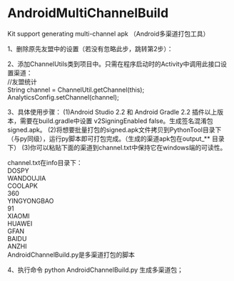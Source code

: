 # AndroidMultiChannelBuild
Kit support generating multi-channel apk （Android多渠道打包工具）  


1、删除原先友盟中的设置（若没有忽略此步，跳转第2步）： 
<meta-data android:name="UMENG_CHANNEL" android:value="${channel}"/>

2、添加ChannelUtils类到项目中。只需在程序启动时的Activity中调用此接口设置渠道：  
//友盟统计  
String channel = ChannelUtil.getChannel(this);  
AnalyticsConfig.setChannel(channel);  
 
 
3、具体使用步骤：
(1)Android Studio 2.2 和 Android Gradle 2.2 插件以上版本，需要在build.gradle中设置 v2SigningEnabled false。生成签名混淆包signed.apk。
(2)将想要批量打包的signed.apk文件拷贝到PythonTool目录下（与py同级），运行py脚本即可打包完成。（生成的渠道apk包在output_** 目录下）
(3)你可以粘贴下面的渠道到channel.txt中保持它在windows端的可读性。

channel.txt在info目录下：   
DOSPY  
WANDOUJIA  
COOLAPK  
360  
YINGYONGBAO  
91  
XIAOMI  
HUAWEI  
GFAN  
BAIDU  
ANZHI  
AndroidChannelBuild.py是多渠道打包的脚本


4、执行命令 python AndroidChannelBuild.py  生成多渠道包；

